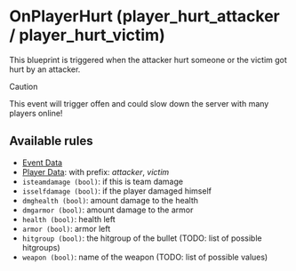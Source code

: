 # OnPlayerHurt (player_hurt_attacker / player_hurt_victim)

This blueprint is triggered when the attacker hurt someone or the victim got hurt by an attacker.

> [!CAUTION]
> This event will trigger offen and could slow down the server with many players online!

## Available rules

- [Event Data](GlobalEventData.md)
- [Player Data](GlobalPlayerData.md): with prefix: *attacker*, *victim*
- `isteamdamage (bool)`: if this is team damage
- `isselfdamage (bool)`: if the player damaged himself
- `dmghealth (bool)`: amount damage to the health
- `dmgarmor (bool)`: amount damage to the armor
- `health (bool)`: health left
- `armor (bool)`: armor left
- `hitgroup (bool)`: the hitgroup of the bullet (TODO: list of possible hitgroups)
- `weapon (bool)`: name of the weapon (TODO: list of possible values)
